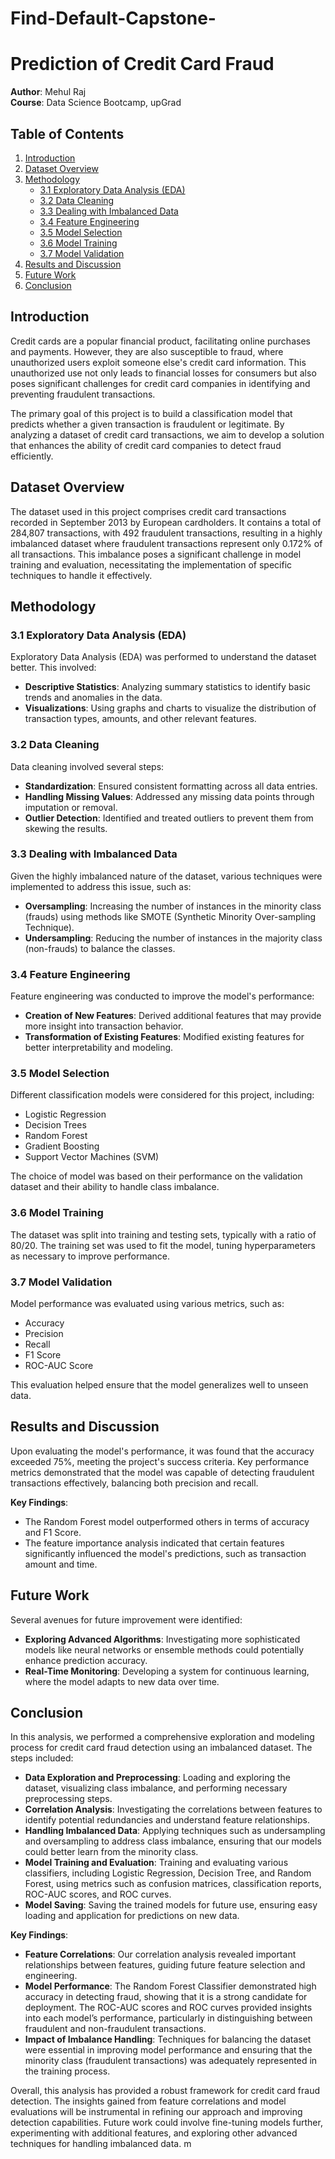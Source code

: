 # Find-Default-Capstone-

# Prediction of Credit Card Fraud

**Author**: Mehul Raj  
**Course**: Data Science Bootcamp, upGrad

## Table of Contents
1. [Introduction](#introduction)
2. [Dataset Overview](#dataset-overview)
3. [Methodology](#methodology)
   - [3.1 Exploratory Data Analysis (EDA)](#31-exploratory-data-analysis-eda)
   - [3.2 Data Cleaning](#32-data-cleaning)
   - [3.3 Dealing with Imbalanced Data](#33-dealing-with-imbalanced-data)
   - [3.4 Feature Engineering](#34-feature-engineering)
   - [3.5 Model Selection](#35-model-selection)
   - [3.6 Model Training](#36-model-training)
   - [3.7 Model Validation](#37-model-validation)
4. [Results and Discussion](#results-and-discussion)
5. [Future Work](#future-work)
6. [Conclusion](#conclusion)

## Introduction

Credit cards are a popular financial product, facilitating online purchases and payments. However, they are also susceptible to fraud, where unauthorized users exploit someone else's credit card information. This unauthorized use not only leads to financial losses for consumers but also poses significant challenges for credit card companies in identifying and preventing fraudulent transactions.

The primary goal of this project is to build a classification model that predicts whether a given transaction is fraudulent or legitimate. By analyzing a dataset of credit card transactions, we aim to develop a solution that enhances the ability of credit card companies to detect fraud efficiently.

## Dataset Overview

The dataset used in this project comprises credit card transactions recorded in September 2013 by European cardholders. It contains a total of 284,807 transactions, with 492 fraudulent transactions, resulting in a highly imbalanced dataset where fraudulent transactions represent only 0.172% of all transactions. This imbalance poses a significant challenge in model training and evaluation, necessitating the implementation of specific techniques to handle it effectively.

## Methodology

### 3.1 Exploratory Data Analysis (EDA)
Exploratory Data Analysis (EDA) was performed to understand the dataset better. This involved:
- **Descriptive Statistics**: Analyzing summary statistics to identify basic trends and anomalies in the data.
- **Visualizations**: Using graphs and charts to visualize the distribution of transaction types, amounts, and other relevant features.

### 3.2 Data Cleaning
Data cleaning involved several steps:
- **Standardization**: Ensured consistent formatting across all data entries.
- **Handling Missing Values**: Addressed any missing data points through imputation or removal.
- **Outlier Detection**: Identified and treated outliers to prevent them from skewing the results.

### 3.3 Dealing with Imbalanced Data
Given the highly imbalanced nature of the dataset, various techniques were implemented to address this issue, such as:
- **Oversampling**: Increasing the number of instances in the minority class (frauds) using methods like SMOTE (Synthetic Minority Over-sampling Technique).
- **Undersampling**: Reducing the number of instances in the majority class (non-frauds) to balance the classes.

### 3.4 Feature Engineering
Feature engineering was conducted to improve the model's performance:
- **Creation of New Features**: Derived additional features that may provide more insight into transaction behavior.
- **Transformation of Existing Features**: Modified existing features for better interpretability and modeling.

### 3.5 Model Selection
Different classification models were considered for this project, including:
- Logistic Regression
- Decision Trees
- Random Forest
- Gradient Boosting
- Support Vector Machines (SVM)

The choice of model was based on their performance on the validation dataset and their ability to handle class imbalance.

### 3.6 Model Training
The dataset was split into training and testing sets, typically with a ratio of 80/20. The training set was used to fit the model, tuning hyperparameters as necessary to improve performance.

### 3.7 Model Validation
Model performance was evaluated using various metrics, such as:
- Accuracy
- Precision
- Recall
- F1 Score
- ROC-AUC Score

This evaluation helped ensure that the model generalizes well to unseen data.

## Results and Discussion

Upon evaluating the model's performance, it was found that the accuracy exceeded 75%, meeting the project's success criteria. Key performance metrics demonstrated that the model was capable of detecting fraudulent transactions effectively, balancing both precision and recall.

**Key Findings**:
- The Random Forest model outperformed others in terms of accuracy and F1 Score.
- The feature importance analysis indicated that certain features significantly influenced the model's predictions, such as transaction amount and time.

## Future Work

Several avenues for future improvement were identified:
- **Exploring Advanced Algorithms**: Investigating more sophisticated models like neural networks or ensemble methods could potentially enhance prediction accuracy.
- **Real-Time Monitoring**: Developing a system for continuous learning, where the model adapts to new data over time.

## Conclusion

In this analysis, we performed a comprehensive exploration and modeling process for credit card fraud detection using an imbalanced dataset. The steps included:
- **Data Exploration and Preprocessing**: Loading and exploring the dataset, visualizing class imbalance, and performing necessary preprocessing steps.
- **Correlation Analysis**: Investigating the correlations between features to identify potential redundancies and understand feature relationships.
- **Handling Imbalanced Data**: Applying techniques such as undersampling and oversampling to address class imbalance, ensuring that our models could better learn from the minority class.
- **Model Training and Evaluation**: Training and evaluating various classifiers, including Logistic Regression, Decision Tree, and Random Forest, using metrics such as confusion matrices, classification reports, ROC-AUC scores, and ROC curves.
- **Model Saving**: Saving the trained models for future use, ensuring easy loading and application for predictions on new data.

**Key Findings**:
- **Feature Correlations**: Our correlation analysis revealed important relationships between features, guiding future feature selection and engineering.
- **Model Performance**: The Random Forest Classifier demonstrated high accuracy in detecting fraud, showing that it is a strong candidate for deployment. The ROC-AUC scores and ROC curves provided insights into each model’s performance, particularly in distinguishing between fraudulent and non-fraudulent transactions.
- **Impact of Imbalance Handling**: Techniques for balancing the dataset were essential in improving model performance and ensuring that the minority class (fraudulent transactions) was adequately represented in the training process.

Overall, this analysis has provided a robust framework for credit card fraud detection. The insights gained from feature correlations and model evaluations will be instrumental in refining our approach and improving detection capabilities. Future work could involve fine-tuning models further, experimenting with additional features, and exploring other advanced techniques for handling imbalanced data.
m

